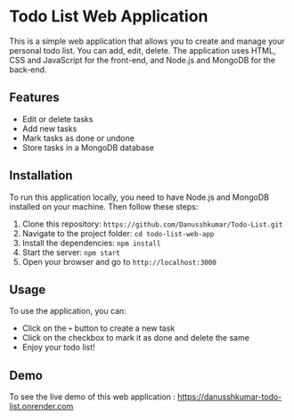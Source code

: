 # Todo List Web Application

This is a simple web application that allows you to create and manage your personal todo list. You can add, edit, delete. The application uses HTML, CSS and JavaScript for the front-end, and Node.js and MongoDB for the back-end.

## Features

- Edit or delete tasks
- Add new tasks
- Mark tasks as done or undone
- Store tasks in a MongoDB database

## Installation

To run this application locally, you need to have Node.js and MongoDB installed on your machine. Then follow these steps:

1. Clone this repository: `https://github.com/Danusshkumar/Todo-List.git`
2. Navigate to the project folder: `cd todo-list-web-app`
3. Install the dependencies: `npm install`
4. Start the server: `npm start`
5. Open your browser and go to `http://localhost:3000`

## Usage

To use the application, you can:

- Click on the `+` button to create a new task
- Click on the checkbox to mark it as done and delete the same
- Enjoy your todo list!

## Demo 

 To see the live demo of this web application : https://danusshkumar-todo-list.onrender.com
